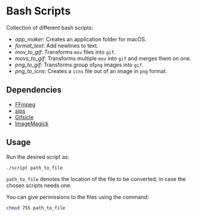 # Bash Scripts
Collection of different bash scripts:

- _app_maker_: Creates an application folder for macOS.
- _format_text_: Add newlines to text.
- _mov_to_gif_: Transforms `mov` files into `gif`.
- _movs_to_gif_: Transforms multiple `mov` into `gif` and merges them on one.
- _png_to_gif_: Transforms group of`png` images into `gif`.
- _png_to_icns_: Creates a `icns` file out of an image in `png` format.



## Dependencies

- [FFmpeg](https://ffmpeg.org)
- [sips](https://www.lcdf.org/gifsicle/)
- [Gifsicle](https://ss64.com/osx/sips.html)
- [ImageMagick](https://imagemagick.org/index.php)



## Usage

Run the desired script as:

```bash
./script path_to_file
```

`path_to_file` denotes the location of the file to be converted, in case the chosen scripts needs one.

You can give permissions to the files using the command:
```bash
chmod 755 path_to_file
```
